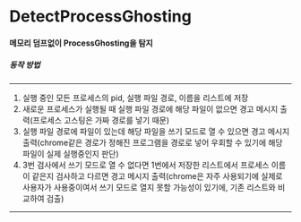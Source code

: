 # DetectProcessGhosting
#### 메모리 덤프없이 ProcessGhosting을 탐지

##### 동작 방법
---
1. 실행 중인 모든 프로세스의 pid, 실행 파일 경로, 이름을 리스트에 저장
2. 새로운 프로세스가 실행될 때 실행 파일 경로에 해당 파일이 없으면 경고 메시지 출력(프로세스 고스팅은 가짜 경로를 넣기 때문)
3. 실행 파일 경로에 파일이 있는데 해당 파일을 쓰기 모드로 열 수 있으면 경고 메시지 출력(chrome같은 경로가 정해진 프로그램을 경로로 넣어 우회할 수 있기에 해당 파일이 실제 실행중인지 판단)
4. 3번 검사에서 쓰기 모드로 열 수 없다면 1번에서 저장한 리스트에서 프로세스 이름이 같은지 검사하고 다르면 경고 메시지 출력(chrome은 자주 사용되기에 실제로 사용자가 사용중이여서 쓰기 모드로 열지 못할 가능성이 있기에, 기존 리스트와 비교하여 검출)
---
